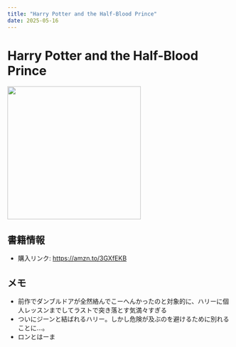 ```yaml
---
title: "Harry Potter and the Half-Blood Prince"
date: 2025-05-16
---
```

# Harry Potter and the Half-Blood Prince
[<img src="https://m.media-amazon.com/images/I/81DN1723hUL._SL1500_.jpg" width="300">](https://amzn.to/3GXfEKB)
## 書籍情報
- 購入リンク: <https://amzn.to/3GXfEKB>
## メモ
- 前作でダンブルドアが全然絡んでこーへんかったのと対象的に、ハリーに個人レッスンまでしてラストで突き落とす気満々すぎる
- ついにジーンと結ばれるハリー。しかし危険が及ぶのを避けるために別れることに…。
- ロンとはーま